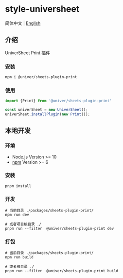 # style-universheet

简体中文 | [English](./README.md)

## 介绍

UniverSheet Print 插件

### 安装

```bash
npm i @univer/sheets-plugin-print
```

### 使用

```js
import {Print} from '@univer/sheets-plugin-print'

const univerSheet = new UniverSheet();
univerSheet.installPlugin(new Print());
```

## 本地开发

### 环境

-   [Node.js](https://nodejs.org/en/) Version >= 10
-   [npm](https://www.npmjs.com/) Version >= 6

### 安装

```
pnpm install
```

### 开发

```
# 当前目录 ./packages/sheets-plugin-print/
npm run dev

# 或者项目根目录 ./
pnpm run --filter  @univer/sheets-plugin-print dev
```

### 打包

```
# 当前目录 ./packages/sheets-plugin-print/
npm run build

# 或者根目录 ./
pnpm run --filter  @univer/sheets-plugin-print build
```
